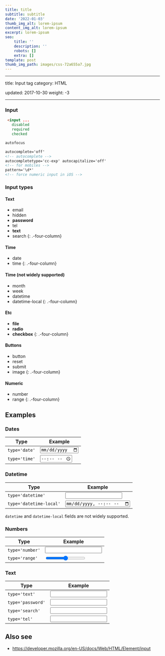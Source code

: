 ```yaml
---
title: title
subtitle: subtitle
date: '2022-01-03'
thumb_img_alt: lorem-ipsum
content_img_alt: lorem-ipsum
excerpt: lorem-ipsum
seo:
    title: ''
    description: ''
    robots: []
    extra: []
template: post
thumb_img_path: images/css-72a655a7.jpg
---
```


---

title: Input tag
category: HTML

updated: 2017-10-30
weight: -3

---

### Input

```html
 <input ...
   disabled
   required
   checked
```

```html
autofocus
```

```html
autocomplete='off'
<!-- autocomplete -->
autocompletetype='cc-exp' autocapitalize='off'
<!-- for mobiles -->
pattern='\d*'
<!-- force numeric input in iOS -->
```

### Input types

#### Text

-   email
-   hidden
-   **password**
-   tel
-   **text**
-   search
    {: .-four-column}

#### Time

-   date
-   time
    {: .-four-column}

#### Time (not widely supported)

-   month
-   week
-   datetime
-   datetime-local
    {: .-four-column}

#### Etc

-   **file**
-   **radio**
-   **checkbox**
    {: .-four-column}

#### Buttons

-   button
-   reset
-   submit
-   image
    {: .-four-column}

#### Numeric

-   number
-   range
    {: .-four-column}

## Examples

### Dates

| Type          | Example             |
| ------------- | ------------------- |
| `type='date'` | <input type='date'> |
| `type='time'` | <input type='time'> |

### Datetime

| Type                    | Example                       |
| ----------------------- | ----------------------------- |
| `type='datetime'`       | <input type='datetime'>       |
| `type='datetime-local'` | <input type='datetime-local'> |

`datetime` and `datetime-local` fields are not widely supported.

### Numbers

| Type            | Example               |
| --------------- | --------------------- |
| `type='number'` | <input type='number'> |
| `type='range'`  | <input type='range'>  |

### Text

| Type              | Example                 |
| ----------------- | ----------------------- |
| `type='text'`     | <input type='text'>     |
| `type='password'` | <input type='password'> |
| `type='search'`   | <input type='search'>   |
| `type='tel'`      | <input type='tel'>      |

## Also see

-   <https://developer.mozilla.org/en-US/docs/Web/HTML/Element/input>
